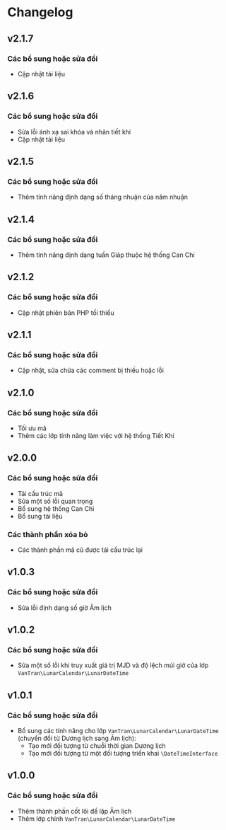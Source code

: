 # Changelog

## v2.1.7

### Các bổ sung hoặc sửa đổi

- Cập nhật tài liệu

## v2.1.6

### Các bổ sung hoặc sửa đổi

- Sửa lỗi ánh xạ sai khóa và nhãn tiết khí
- Cập nhật tài liệu

## v2.1.5

### Các bổ sung hoặc sửa đổi

- Thêm tính năng định dạng số tháng nhuận của năm nhuận

## v2.1.4

### Các bổ sung hoặc sửa đổi

- Thêm tính năng định dạng tuần Giáp thuộc hệ thống Can Chi

## v2.1.2

### Các bổ sung hoặc sửa đổi

- Cập nhật phiên bản PHP tối thiểu

## v2.1.1

### Các bổ sung hoặc sửa đổi

- Cập nhật, sửa chửa các comment bị thiếu hoặc lỗi

## v2.1.0

### Các bổ sung hoặc sửa đổi

- Tối ưu mã
- Thêm các lớp tính năng làm việc với hệ thống Tiết Khí

## v2.0.0

### Các bổ sung hoặc sửa đổi

- Tái cấu trúc mã
- Sửa một số lỗi quan trọng
- Bổ sung hệ thống Can Chi
- Bổ sung tài liệu

### Các thành phần xóa bỏ

- Các thành phần mã cũ được tái cấu trúc lại

## v1.0.3

### Các bổ sung hoặc sửa đổi

- Sửa lỗi định dạng số giờ Âm lịch

## v1.0.2

### Các bổ sung hoặc sửa đổi

- Sửa một số lỗi khi truy xuất giá trị MJD và độ lệch múi giờ của lớp `VanTran\LunarCalendar\LunarDateTime`

## v1.0.1

### Các bổ sung hoặc sửa đổi

- Bổ sung các tính năng cho lớp `VanTran\LunarCalendar\LunarDateTime` (chuyển đổi từ Dương lịch sang Âm lịch):
  - Tạo mới đối tượng từ chuỗi thời gian Dương lịch
  - Tạo mới đối tượng từ một đối tượng triển khai `\DateTimeInterface`

## v1.0.0

### Các bổ sung hoặc sửa đổi

- Thêm thành phần cốt lõi để lập Âm lịch
- Thêm lớp chính `VanTran\LunarCalendar\LunarDateTime`
